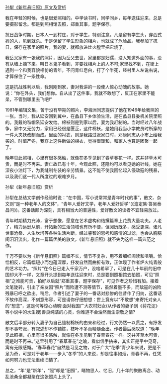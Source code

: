 [孙犁《新年悬旧照》原文及赏析](https://www.vrrw.net/wx/8787.html)

我在年轻的时候，也是很爱照相的。中学读书时，同学同乡，每年送往迎来，总是要摄影留念。都是到照相馆去照，郑重其事，题字保存。

抗日战争时期，日本人一到村庄，对于学生，特别注意。凡是留有学生头，穿西式裤的人，见到就杀。于是保留了学生形象的相片，也就成了危险品。我参加了抗日，保存在家里的照片，我的妻，就都放进灶火膛里把它烧了。



我岳父家有一张我的照片，因为岳父去世，家里都是妇孺，没人知道外面的事，没有从墙上摘下来。叫日本鬼子看到，非要找相片上的人不可;家里找不到，在街上遇到一个和我容貌相仿的青年，不问青红皂白，打了个半死，经村里人左说右说，才算保住了一条性命。

这是抗战胜利以后，我刚刚到家，妻对我讲的一段使人惊心动魄的故事。她说：“你在外头，我们想你。自从出了这件事，我就不敢想了，反正在家里不能呆，不管到哪里去飞吧!”

1981年编辑文集，苦于没有早期的照片，李湘洲同志提供了他在1946年给我照的一张。当时，我从延安回到冀中，在蠡县下乡体验生活，是在蠡县县委机关院里照的。我戴的毡帽系延安发给。棉袄则是到家以后，妻为我赶制的。当时经过八年战争，家中又无劳力，家用已经很是匮乏，这件棉袄，是她用我当小学教员时所穿的一件大夹袄改制而成。里面的衬衣，则是我路过张家口时，邓康同志从小市上给我买的。时值严冬，我穿上这件新做的棉衣，觉得很暖和，和家人也算是团聚一起了。

晚年见此照相，心里有很多感触，就像在冬季见到了春草春花一样。这并非草木可贵，而是时不再来。妻亡故已有十年，今观此照，还隐约可以看见她的针线，她在深夜小油灯下，为我缝制冬装的辛劳情景。这不能不使我回忆起入侵敌寇的残暴，以及我们这一代人所度过的艰难岁月。

孙犁《新年悬旧照》赏析

孙犁在总结文学创作经验时说：“在中国，写小说常常是青年时代的事”，散文、杂文则“是一种老年人的文体”，“青年人爱好文学，老年人爱好哲学”(《澹定集·答吴泰昌问》)。这番话颇为深刻，具有相当大的普遍性，爱好散文的读者不宜轻易放过。

青年时期精力充沛，富于想像，愿意在艺术虚构和结撰篇章上花费大量功夫。人老了，精力远逊从前，开拓新的生活领域也有所不便，但阅历既多，感受更深，诸凡世事沧桑、人生坎坷等各种生活片断，经过睿智的思考和感情的过滤，也会从胸臆间汩汩流出，化作一篇篇优美的散文，《新年悬旧照》就不失为这样一篇典范之作。

千万不要以为《新年悬旧照》篇幅不长，情节不复杂，用不着细细阅读和咀嚼。恰恰相反，它篇幅短小而包蕴深厚，抒发自然而曲折有致，正体现了作者炉火纯青般的艺术功力。“照片”在今日已走入千家万户，没啥希罕了，可是在几十年前的旧中国却大不一样，文章开头提到每年送往迎来时，总是要到照相馆去拍照，可见“照相”之难能可贵，拍好以后就“郑重其事，题字保存”，可见作者之珍惜有加。接着文笔陡转，引出了亲友因“照片”而险遭不测等情节，虽然着墨不多，而敌寇的凶险残暴已呼之欲出。稍后，作者引述了妻子的一番话对悲惨的往昔作了归纳，这番话不故作高深，不刻意形容，可是请你仔细想想：世上竟有以“不敢想”来寄托对亲人的“想念”，这是何等惊心动魄!面对我国广大农村妇女(从作者的妻子到《荷花淀》等小说中的水生嫂)善良纯洁的心灵，你难道不会油然而生崇敬之情?

散文后半部分转入妻子为自己缝制棉袄的由来和经过，行文仍然一以贯之，有抒发却不事夸张，有叙述却不作铺陈，枝叶不多而精髓全出。作者最后感叹道：“晚年见此照相，心里有很多感触，就像在冬季见到了春草春花一样。这并非草木可贵，而是时不再来。”这里引用了“春草春花”之喻，看似信手拈来，其实正是平中见奇，寓有无限感慨。“春草春花”自然是习见之物，对于广大“花季”青少年来说，更是不足为奇，可是对于老年——步入“冬季”的人来说，却是往事如烟，青春不再，任凭如何努力也无法重续旧情了。

总之，“年”是“新年”，“照”却是“旧照”，睹物思人、忆旧，几十年的聚散离合、动乱沧桑全都凝聚在这张照片上头了。

